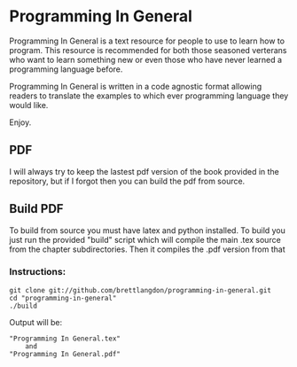 # Programming In General

Programming In General is a text resource for people to use to learn how to program.
This resource is recommended for both those seasoned verterans who want to learn something new
or even those who have never learned a programming language before.

Programming In General is written in a code agnostic format allowing readers to translate 
the examples to which ever programming language they would like.

Enjoy.

## PDF

I will always try to keep the lastest pdf version of the book provided in the repository, but if I forgot then you can build the pdf from source. 

## Build PDF

To build from source you must have latex and python installed.
To build you just run the provided "build" script which will compile the main .tex source
from the chapter subdirectories. Then it compiles the .pdf version from that

### Instructions:

    git clone git://github.com/brettlangdon/programming-in-general.git
    cd "programming-in-general"
    ./build
    
Output will be:

    "Programming In General.tex"
        and
    "Programming In General.pdf"
